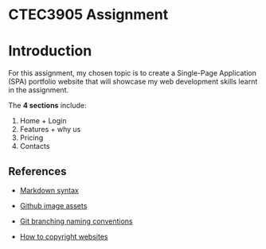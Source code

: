 # CTEC3905 Assignment

# Introduction
For this assignment, my chosen topic is to create a Single-Page Application (SPA) portfolio website that will showcase my web development skills learnt in the assignment.

The **4 sections** include:

1. Home + Login
2. Features + why us
3. Pricing
4. Contacts

## References

* [Markdown syntax](https://www.markdownguide.org/basic-syntax)

* [Github image assets](https://github.com/logos)

* [Git branching naming conventions](https://codingsight.com/git-branching-naming-convention-best-practices/)

* [How to copyright websites](https://love2dev.com/blog/html-website-copyright/)

